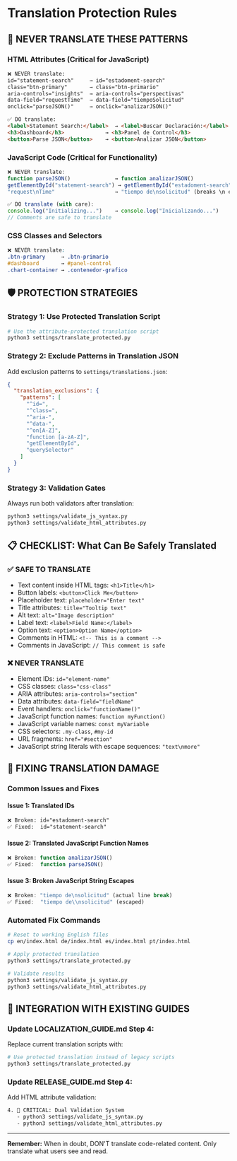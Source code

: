 # Translation Protection Rules

## 🚨 **NEVER TRANSLATE THESE PATTERNS**

### HTML Attributes (Critical for JavaScript)
```html
❌ NEVER translate:
id="statement-search"     → id="estadoment-search" 
class="btn-primary"       → class="btn-primario"
aria-controls="insights"  → aria-controls="perspectivas"
data-field="requestTime"  → data-field="tiempoSolicitud"
onclick="parseJSON()"     → onclick="analizarJSON()"

✅ DO translate:
<label>Statement Search:</label>  → <label>Buscar Declaración:</label>
<h3>Dashboard</h3>             → <h3>Panel de Control</h3>
<button>Parse JSON</button>    → <button>Analizar JSON</button>
```

### JavaScript Code (Critical for Functionality)
```javascript
❌ NEVER translate:
function parseJSON()              → function analizarJSON()
getElementById("statement-search") → getElementById("estadoment-search")
"request\nTime"                   → "tiempo de\nsolicitud" (breaks \n escaping)

✅ DO translate (with care):
console.log("Initializing...")    → console.log("Inicializando...")
// Comments are safe to translate
```

### CSS Classes and Selectors
```css
❌ NEVER translate:
.btn-primary     → .btn-primario
#dashboard       → #panel-control
.chart-container → .contenedor-grafico
```

## 🛡️ **PROTECTION STRATEGIES**

### Strategy 1: Use Protected Translation Script
```bash
# Use the attribute-protected translation script
python3 settings/translate_protected.py
```

### Strategy 2: Exclude Patterns in Translation JSON
Add exclusion patterns to `settings/translations.json`:
```json
{
  "translation_exclusions": {
    "patterns": [
      "^id=",
      "^class=", 
      "^aria-",
      "^data-",
      "^on[A-Z]",
      "function [a-zA-Z]",
      "getElementById",
      "querySelector"
    ]
  }
}
```

### Strategy 3: Validation Gates
Always run both validators after translation:
```bash
python3 settings/validate_js_syntax.py
python3 settings/validate_html_attributes.py
```

## 📋 **CHECKLIST: What Can Be Safely Translated**

### ✅ SAFE TO TRANSLATE
- Text content inside HTML tags: `<h1>Title</h1>`
- Button labels: `<button>Click Me</button>`
- Placeholder text: `placeholder="Enter text"`
- Title attributes: `title="Tooltip text"`
- Alt text: `alt="Image description"`
- Label text: `<label>Field Name:</label>`
- Option text: `<option>Option Name</option>`
- Comments in HTML: `<!-- This is a comment -->`
- Comments in JavaScript: `// This comment is safe`

### ❌ NEVER TRANSLATE  
- Element IDs: `id="element-name"`
- CSS classes: `class="css-class"`
- ARIA attributes: `aria-controls="section"`
- Data attributes: `data-field="fieldName"`
- Event handlers: `onclick="functionName()"`
- JavaScript function names: `function myFunction()`
- JavaScript variable names: `const myVariable`
- CSS selectors: `.my-class`, `#my-id`
- URL fragments: `href="#section"`
- JavaScript string literals with escape sequences: `"text\nmore"`

## 🔧 **FIXING TRANSLATION DAMAGE**

### Common Issues and Fixes

#### Issue 1: Translated IDs
```html
❌ Broken: id="estadoment-search"
✅ Fixed:  id="statement-search"
```

#### Issue 2: Translated JavaScript Function Names
```javascript
❌ Broken: function analizarJSON()
✅ Fixed:  function parseJSON()
```

#### Issue 3: Broken JavaScript String Escapes
```javascript
❌ Broken: "tiempo de\nsolicitud" (actual line break)
✅ Fixed:  "tiempo de\\nsolicitud" (escaped)
```

### Automated Fix Commands
```bash
# Reset to working English files
cp en/index.html de/index.html es/index.html pt/index.html

# Apply protected translation
python3 settings/translate_protected.py

# Validate results
python3 settings/validate_js_syntax.py
python3 settings/validate_html_attributes.py
```

## 🎯 **INTEGRATION WITH EXISTING GUIDES**

### Update LOCALIZATION_GUIDE.md Step 4:
Replace current translation scripts with:
```bash
# Use protected translation instead of legacy scripts
python3 settings/translate_protected.py
```

### Update RELEASE_GUIDE.md Step 4:
Add HTML attribute validation:
```bash
4. 🚨 CRITICAL: Dual Validation System
   - python3 settings/validate_js_syntax.py
   - python3 settings/validate_html_attributes.py
```

---

**Remember:** When in doubt, DON'T translate code-related content. Only translate what users see and read.
